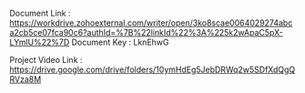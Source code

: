Document Link : https://workdrive.zohoexternal.com/writer/open/3ko8scae0064029274abca2cb5ce07fca90c6?authId=%7B%22linkId%22%3A%225k2wApaC5pX-LYmlU%22%7D
Document Key : LknEhwG

Project Video Link : 
https://drive.google.com/drive/folders/10ymHdEg5JebDRWq2w5SDfXdQgQRVza8M